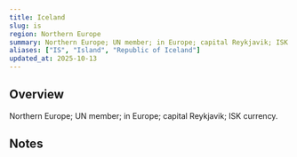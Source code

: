 ```yaml
---
title: Iceland
slug: is
region: Northern Europe
summary: Northern Europe; UN member; in Europe; capital Reykjavik; ISK currency.
aliases: ["IS", "Island", "Republic of Iceland"]
updated_at: 2025-10-13
---
```


## Overview

Northern Europe; UN member; in Europe; capital Reykjavik; ISK currency.

## Notes

<!-- Add your first note below -->
